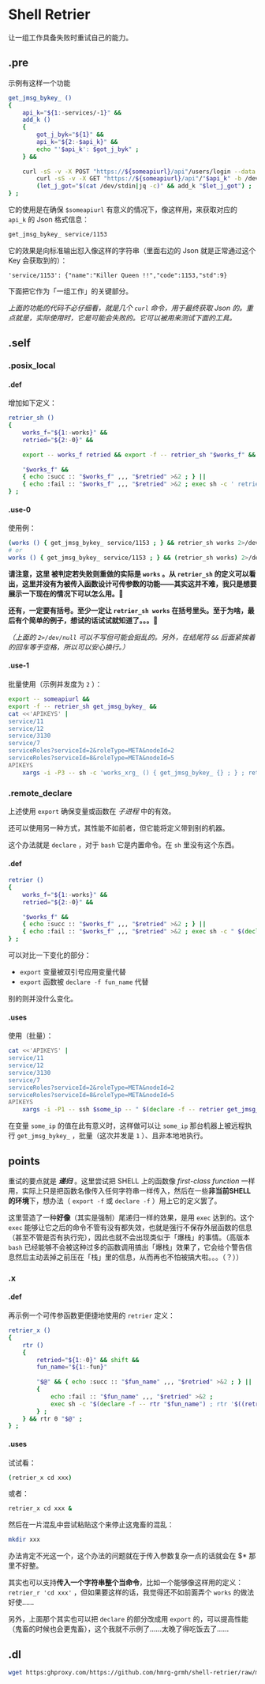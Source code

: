 # Shell Retrier

让一组工作具备失败时重试自己的能力。

## .pre

示例有这样一个功能

~~~ sh
get_jmsg_bykey_ ()
{
    api_k="${1:-services/-1}" &&
    add_k ()
    {
        got_j_byk="${1}" &&
        api_k="${2:-$api_k}" &&
        echo "'$api_k': $got_j_byk" ;
    } &&
    
    curl -sS -v -X POST "https://${someapiurl}/api"/users/login --data '{"userName": "foo", "userPassword": "bar"}' -c /dev/stdout |
        curl -sS -v -X GET "https://${someapiurl}/api"/"$api_k" -b /dev/stdin |
        (let_j_got="$(cat /dev/stdin|jq -c)" && add_k "$let_j_got") ;
} ;
~~~

它的使用是在确保 `$someapiurl` 有意义的情况下，像这样用，来获取对应的 `api_k` 的 Json 格式信息：

~~~ sh
get_jmsg_bykey_ service/1153
~~~

它的效果是向标准输出怼入像这样的字符串（里面右边的 Json 就是正常通过这个 Key 会获取到的）：

~~~~
'service/1153': {"name":"Killer Queen !!","code":1153,"std":9}
~~~~

下面把它作为「一组工作」的关键部分。

*上面的功能的代码不必仔细看，就是几个 `curl` 命令，用于最终获取 Json 的。重点就是，实际使用时，它是可能会失败的。它可以被用来测试下面的工具。*

## .self

### .posix_local

#### .def

增加如下定义：

~~~~ sh
retrier_sh ()
{
    works_f="${1:-works}" &&
    retried="${2:-0}" &&
    
    export -- works_f retried && export -f -- retrier_sh "$works_f" &&
    
    "$works_f" &&
    { echo :succ :: "$works_f" ,,, "$retried" >&2 ; } ||
    { echo :fail :: "$works_f" ,,, "$retried" >&2 ; exec sh -c ' retrier_sh "$works_f" "$((retried+1))" ' ; } ;
} ;
~~~~

#### .use-0

使用例：

~~~ sh
(works () { get_jmsg_bykey_ service/1153 ; } && retrier_sh works 2>/dev/null)
# or
works () { get_jmsg_bykey_ service/1153 ; } && (retrier_sh works) 2>/dev/null
~~~

**请注意，这里 被判定若失败则重做的实际是 `works` 。从 `retrier_sh` 的定义可以看出，这里并没有为被传入函数设计可传参数的功能——其实这并不难，我只是想要展示一下现在的情况下可以怎么用。🦥**

**还有，一定要有括号。至少一定让 `retrier_sh works` 在括号里头。至于为啥，最后有个简单的例子，想试的话试试就知道了。。。🙊**

*（上面的 `2>/dev/null` 可以不写但可能会挺乱的。另外，在结尾符 `&&` 后面紧挨着的回车等于空格，所以可以安心换行。）*

#### .use-1

批量使用（示例并发度为 `2` ）：

~~~ sh
export -- someapiurl &&
export -f -- retrier_sh get_jmsg_bykey_ &&
cat <<'APIKEYS' |
service/11
service/12
service/3130
service/7
serviceRoles?serviceId=2&roleType=META&nodeId=2
serviceRoles?serviceId=8&roleType=META&nodeId=5
APIKEYS
    xargs -i -P3 -- sh -c 'works_xrg_ () { get_jmsg_bykey_ {} ; } ; retrier_sh works_xrg_ 2>/dev/null '
~~~


### .remote_declare

上述使用 `export` 确保变量或函数在 *子进程* 中的有效。

还可以使用另一种方式，其性能不如前者，但它能将定义带到别的机器。

这个办法就是 `declare` ，对于 `bash` 它是内置命令。在 `sh` 里没有这个东西。

#### .def

~~~~ bash
retrier ()
{
    works_f="${1:-works}" &&
    retried="${2:-0}" &&
    
    "$works_f" &&
    { echo :succ :: "$works_f" ,,, "$retried" >&2 ; } ||
    { echo :fail :: "$works_f" ,,, "$retried" >&2 ; exec sh -c " $(declare -f -- retrier "$works_f") ; 'retrier' '$works_f' '$((retried+1))' " ; } ;
} ;
~~~~

可以对比一下变化的部分：

- `export` 变量被双引号应用变量代替
- `export` 函数被 `declare -f fun_name` 代替

别的则并没什么变化。

#### .uses

使用（批量）：

~~~ sh
cat <<'APIKEYS' |
service/11
service/12
service/3130
service/7
serviceRoles?serviceId=2&roleType=META&nodeId=2
serviceRoles?serviceId=8&roleType=META&nodeId=5
APIKEYS
    xargs -i -P1 -- ssh $some_ip -- " $(declare -f -- retrier get_jmsg_bykey_) ; works_xrg_ () { someapiurl='$someapiurl' && get_jmsg_bykey_ {} ; } ; retrier_sh works_xrg_ 2>/dev/null "
~~~

在变量 `some_ip` 的值在此有意义时，这样做可以让 `some_ip` 那台机器上被远程执行 `get_jmsg_bykey_` ，批量（这次并发是 `1` ）、且非本地地执行。

## points

重试的要点就是 ***递归*** 。这里尝试把 SHELL 上的函数像 *first-class function* 一样用，实际上只是把函数名像传入任何字符串一样传入，然后在一些**非当前SHELL的环境**下，想办法（ `export -f` 或 `declare -f` ）用上它的定义罢了。

这里营造了一种**好像**（其实是强制）尾递归一样的效果，是用 `exec` 达到的。这个 `exec` 能够让它之后的命令不管有没有都失效，也就是强行不保存外层函数的信息（甚至不管是否有执行完），因此也就不会出现类似于「爆栈」的事情。（高版本 `bash` 已经能够不会被这种过多的函数调用搞出「爆栈」效果了，它会给个警告信息然后主动丢掉之前压在「栈」里的信息，从而再也不怕被搞大啦。。。（？））

### .x

#### .def

再示例一个可传参函数更便捷地使用的 `retrier` 定义：

~~~~ bash
retrier_x ()
{
    rtr ()
    {
        retried="${1:-0}" && shift &&
        fun_name="${1:-fun}"
        
        "$@" && { echo :succ :: "$fun_name" ,,, "$retried" >&2 ; } ||
        {
            echo :fail :: "$fun_name" ,,, "$retried" >&2 ;
            exec sh -c "$(declare -f -- rtr "$fun_name") ; rtr '$((retried+1))' $* " ;
        } ;
    } && rtr 0 "$@" ;
} ;
~~~~

#### .uses

试试看：

~~~ bash
(retrier_x cd xxx)
~~~

或者：

~~~ bash
retrier_x cd xxx &
~~~

然后在一片混乱中尝试粘贴这个来停止这鬼畜的混乱：

~~~ sh
mkdir xxx
~~~

办法肯定不光这一个，这个办法的问题就在于传入参数复杂一点的话就会在 $* 那里不好整。

其实也可以支持**传入一个字符串整个当命令**，比如一个能够像这样用的定义： `retrier_r 'cd xxx'` ，但如果要这样的话，我觉得还不如前面弄个 `works` 的做法好使……

另外，上面那个其实也可以把 `declare` 的部分改成用 `export` 的，可以提高性能（鬼畜的时候也会更鬼畜），这个我就不示例了……太晚了得吃饭去了……

## .dl

~~~ sh
wget https:ghproxy.com/https://github.com/hmrg-grmh/shell-retrier/raw/main/rtr_funs.sh
~~~
